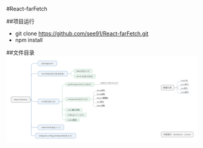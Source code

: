 #React-farFetch

##项目运行
- git clone https://github.com/see91/React-farFetch.git
- npm install 

##文件目录
![Alt text](./src/static/img/React-farFetch.png)